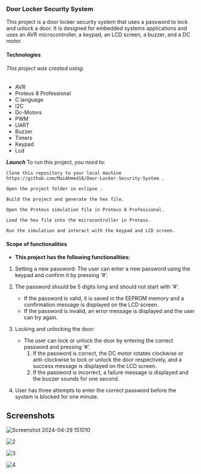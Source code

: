 ### Door Locker Security System
This project is a door locker security system that uses a password to lock and unlock a door. It is designed for embedded systems applications and uses an AVR microcontroller, a keypad, an LCD screen, a buzzer, and a DC motor.

#### Technologies
###### This project was created using:

- AVR 
- Proteus 8 Professional
- C language
- I2C
- Dc-Motors
- PWM
- UART
- Buzzer
- Timers
- Keypad
- Lcd

***Launch***
To run this project, *you need to*:
```
Clone this repository to your local machine https://github.com/MaiAhmed18/Door-Locker-Security-System .
```
```
Open the project folder in eclipse .
```
```
Build the project and generate the hex file.
```
```
Open the Proteus simulation file in Proteus 8 Professional.
```
```
Load the hex file into the microcontroller in Proteus.
```
```
Run the simulation and interact with the keypad and LCD screen.
```

#### Scope of functionalities
- **This project has the following functionalities:**

1. Setting a new password: The user can enter a new password using the keypad and confirm it by pressing ‘#’. 


2. The password should be 5 digits long and should not start with ‘#’. 
   - If the password is valid, it is saved in the EEPROM memory and a confirmation message is displayed on the LCD screen. 
   - If the password is invalid, an error message is displayed and the user can try again.


3. Locking and unlocking the door: 
   - The user can lock or unlock the door by entering the correct password and pressing ‘#’. 
      1.  If the password is correct, the DC motor rotates clockwise or anti-clockwise to lock or unlock the door respectively, and a success message is displayed on the LCD screen. 
      2.  If the password is incorrect, a failure message is displayed and the buzzer sounds for one second.
4. User has three attempts to enter the correct password before the system is blocked for one minute.

## Screenshots

![Screenshot 2024-04-29 151010](https://github.com/MaiAhmed18/Door-Locker-Security-Systems/assets/60844600/a76c6142-c3f4-4212-8408-ece0766e9e6b)

![2](https://github.com/MaiAhmed18/Door-Locker-Security-Systems/assets/60844600/b31e0b0a-e971-4711-b2c2-0850771f19c1)

![3](https://github.com/MaiAhmed18/Door-Locker-Security-Systems/assets/60844600/cc170163-2914-4c91-95ad-ecda1d0da577)

![4](https://github.com/MaiAhmed18/Door-Locker-Security-Systems/assets/60844600/efee9594-6988-4009-b789-cfab31197c86)



